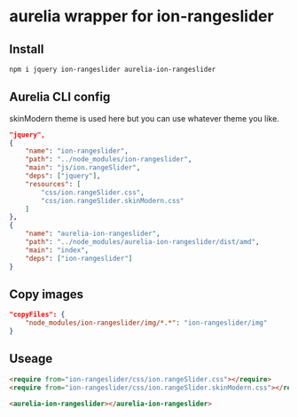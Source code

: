 # aurelia wrapper for ion-rangeslider

## Install
```bash
npm i jquery ion-rangeslider aurelia-ion-rangeslider
```

## Aurelia CLI config

skinModern theme is used here but you can use whatever theme you like.

```json
"jquery",
{
    "name": "ion-rangeslider",
    "path": "../node_modules/ion-rangeslider",
    "main": "js/ion.rangeSlider",
    "deps": ["jquery"],
    "resources": [
        "css/ion.rangeSlider.css",
        "css/ion.rangeSlider.skinModern.css"
    ]
},
{
    "name": "aurelia-ion-rangeslider",
    "path": "../node_modules/aurelia-ion-rangeslider/dist/amd",
    "main": "index",
    "deps": ["ion-rangeslider"]
}
```

## Copy images
```json
"copyFiles": {
    "node_modules/ion-rangeslider/img/*.*": "ion-rangeslider/img"
}
```

## Useage

```html
<require from="ion-rangeslider/css/ion.rangeSlider.css"></require>
<require from="ion-rangeslider/css/ion.rangeSlider.skinModern.css"></require>

<aurelia-ion-rangeslider></aurelia-ion-rangeslider>
```
